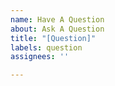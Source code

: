 ```yaml
---
name: Have A Question
about: Ask A Question
title: "[Question]"
labels: question
assignees: ''

---
```



